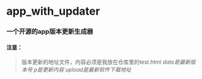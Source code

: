 # app_with_updater
### 一个开源的app版本更新生成器
#### 注意：
> 版本更新的地址文件，内容必须是我放在仓库里的test.html
*date是最新版本号*
*p是更新内容*
*upload是最新软件下载地址*
